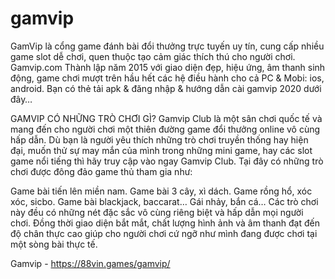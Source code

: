# gamvip
GamVip là cổng game đánh bài đổi thưởng trực tuyến uy tín, cung cấp nhiều game slot dễ chơi, quen thuộc tạo cảm giác thích thú cho người chơi. Gamvip.com Thành lập năm 2015 với giao diện đẹp, hiệu ứng, âm thanh sinh động, game chơi mượt trên hầu hết các hệ điều hành cho cả PC & Mobi: ios, android. Bạn có thẻ tải apk & đăng nhập & hướng dẫn cài gamvip 2020 dưới đây…

GAMVIP CÓ NHỮNG TRÒ CHƠI GÌ?
Gamvip Club là một sân chơi quốc tế và mang đến cho người chơi một thiên đường game đổi thưởng online vô cùng hấp dẫn. Dù bạn là người yêu thích những trò chơi truyền thống hay hiện đại, muốn thử sự may mắn của mình trong những mini game, hay các slot game nổi tiếng thì hãy truy cập vào ngay Gamvip Club. Tại đây có những trò chơi được đông đảo game thủ tham gia như:

Game bài tiến lên miền nam.
Game bài 3 cây, xì dách.
Game rồng hổ, xóc xóc, sicbo.
Game bài blackjack, baccarat…
Gái nhảy, bắn cá…
Các trò chơi này đều có những nét đặc sắc vô cùng riêng biệt và hấp dẫn mọi người chơi. Đồng thời giao diện bắt mắt, chất lượng hình ảnh và âm thanh đạt đến độ chân thực cao giúp cho người chơi cứ ngỡ như mình đang được chơi tại một sòng bài thực tế.

Gamvip - https://88vin.games/gamvip/
